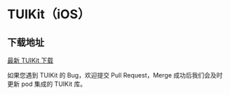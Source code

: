 # TUIKit（iOS）

## 下载地址

[最新 TUIKit 下载](https://imsdk-1252463788.cos.ap-guangzhou.myqcloud.com/5.1.56/TIM_SDK_TUIKIT_iOS_latest_framework.zip)

如果您遇到 TUIKit 的 Bug，欢迎提交  Pull Request，Merge 成功后我们会及时更新 pod 集成的 TUIKit 库。
